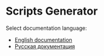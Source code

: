 # Scripts Generator
Select documentation language:
* <a href="README_EN.md">English documentation</a>
* <a href="README_RU.md">Русская документация</a>
